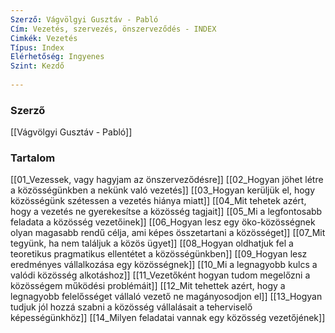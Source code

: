 ```yaml
---
Szerző: Vágvölgyi Gusztáv - Pabló
Cím: Vezetés, szervezés, önszerveződés - INDEX
Cimkék: Vezetés
Típus: Index
Elérhetőség: Ingyenes
Szint: Kezdő
 
---
```

### Szerző
[[Vágvölgyi Gusztáv - Pabló]]
### Tartalom
[[01_Vezessek, vagy hagyjam az önszerveződésre]]
[[02_Hogyan jöhet létre a közösségünkben a nekünk való vezetés]]
[[03_Hogyan kerüljük el, hogy közösségünk szétessen a vezetés hiánya miatt]]
[[04_Mit tehetek azért, hogy a vezetés ne gyerekesítse a közösség tagjait]]
[[05_Mi a legfontosabb feladata a közösség vezetőinek]]
[[06_Hogyan lesz egy öko-közösségnek olyan magasabb rendű célja, ami képes összetartani a közösséget]]
[[07_Mit tegyünk, ha nem találjuk a közös ügyet]]
[[08_Hogyan oldhatjuk fel a teoretikus pragmatikus ellentétet a közösségünkben]]
[[09_Hogyan lesz eredményes vállalkozása egy közösségnek]]
[[10_Mi a legnagyobb kulcs a valódi közösség alkotáshoz]]
[[11_Vezetőként hogyan tudom megelőzni a közösségem működési problémáit]]
[[12_Mit tehettek azért, hogy a legnagyobb felelősséget vállaló vezető ne magányosodjon el]]
[[13_Hogyan tudjuk jól hozzá szabni a közösség vállalásait a teherviselő képességünkhöz]]
[[14_Milyen feladatai vannak egy közösség vezetőjének]]



